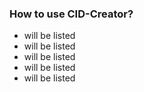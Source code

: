 ### How to use CID-Creator?

* will be listed
* will be listed
* will be listed
* will be listed
* will be listed
